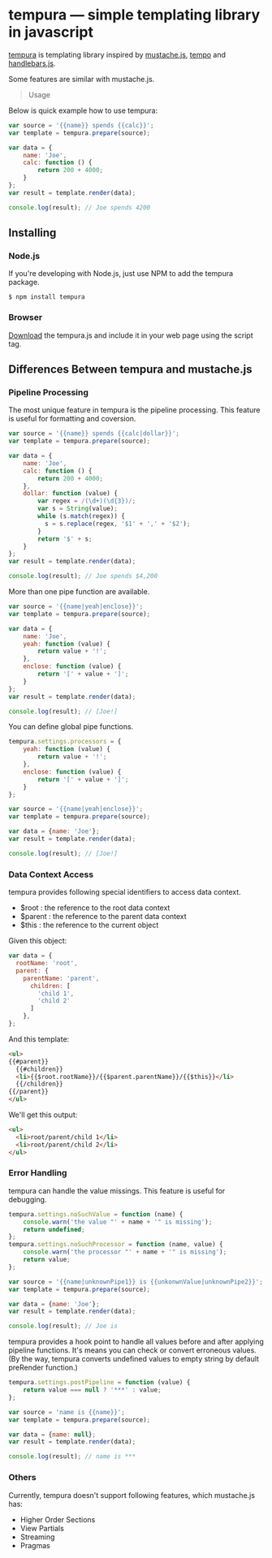 tempura — simple templating library in javascript
=================================================

[tempura](http://nakamura-to.github.com/tempura/) is templating library inspired by [mustache.js](https://github.com/janl/mustache.js), 
[tempo](https://github.com/twigkit/tempo) and [handlebars.js](https://github.com/wycats/handlebars.js/).

Some features are similar with mustache.js.

> Usage

Below is quick example how to use tempura:

```js
var source = '{{name}} spends {{calc}}';
var template = tempura.prepare(source);

var data = {
    name: 'Joe',
    calc: function () {
        return 200 + 4000;
    }
};
var result = template.render(data);

console.log(result); // Joe spends 4200
```

## Installing

### Node.js

If you're developing with Node.js, just use NPM to add the tempura package.

```
$ npm install tempura
```

### Browser

[Download](https://github.com/nakamura-to/tempura/tags) the tempura.js and include it in your web page using the script tag.

Differences Between tempura and mustache.js
-------------------------------------------

### Pipeline Processing

The most unique feature in tempura is the pipeline processing. 
This feature is useful for formatting and coversion.

```js
var source = '{{name}} spends {{calc|dollar}}';
var template = tempura.prepare(source);

var data = {
    name: 'Joe',
    calc: function () {
        return 200 + 4000;
    },
    dollar: function (value) {
        var regex = /(\d+)(\d{3})/;
        var s = String(value);
        while (s.match(regex)) {
          s = s.replace(regex, '$1' + ',' + '$2');
        }
        return '$' + s;
    }
};
var result = template.render(data);

console.log(result); // Joe spends $4,200
```

More than one pipe function are available.

```js
var source = '{{name|yeah|enclose}}';
var template = tempura.prepare(source);

var data = {
    name: 'Joe',
    yeah: function (value) {
        return value + '!';
    },
    enclose: function (value) {
        return '[' + value + ']';
    }
};
var result = template.render(data);

console.log(result); // [Joe!]
```

You can define global pipe functions.

```js
tempura.settings.processors = {
    yeah: function (value) {
        return value + '!';
    },
    enclose: function (value) {
        return '[' + value + ']';
    }
};

var source = '{{name|yeah|enclose}}';
var template = tempura.prepare(source);

var data = {name: 'Joe'};
var result = template.render(data);

console.log(result); // [Joe!]
```

### Data Context Access

tempura provides following special identifiers to access data context. 

* $root : the reference to the root data context
* $parent : the reference to the parent data context
* $this : the reference to the current object

Given this object:

```js
var data = {
  rootName: 'root',
  parent: {
    parentName: 'parent',
      children: [
        'child 1',
        'child 2'
      ]
    },
};
```

And this template:

```html
<ul>
{{#parent}} 
  {{#children}}
  <li>{{$root.rootName}}/{{$parent.parentName}}/{{$this}}</li>
  {{/children}}
{{/parent}}
</ul>
```

We'll get this output:

```html
<ul>
  <li>root/parent/child 1</li>
  <li>root/parent/child 2</li>
</ul>
```

### Error Handling

tempura can handle the value missings.
This feature is useful for debugging.

```js
tempura.settings.noSuchValue = function (name) {
    console.warn('the value "' + name + '" is missing');
    return undefined;
};
tempura.settings.noSuchProcessor = function (name, value) {
    console.warn('the processor "' + name + '" is missing');
    return value;
};

var source = '{{name|unknownPipe1}} is {{unkonwnValue|unknownPipe2}}';
var template = tempura.prepare(source);

var data = {name: 'Joe'};
var result = template.render(data);

console.log(result); // Joe is
```

tempura provides a hook point to handle all values before and after applying pipeline functions.
It's means you can check or convert erroneous values.
(By the way, tempura converts undefined values to empty string by default preRender function.)

```js
tempura.settings.postPipeline = function (value) {
    return value === null ? '***' : value;
};

var source = 'name is {{name}}';
var template = tempura.prepare(source);

var data = {name: null};
var result = template.render(data);

console.log(result); // name is ***
```

### Others

Currently, tempura doesn't support following features, which mustache.js has:

* Higher Order Sections
* View Partials
* Streaming
* Pragmas
